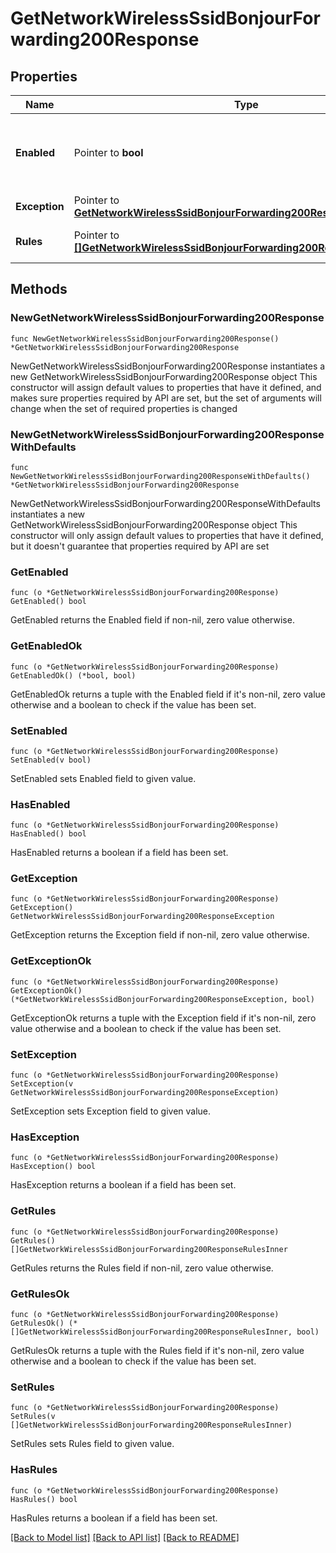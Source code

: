 # GetNetworkWirelessSsidBonjourForwarding200Response

## Properties

Name | Type | Description | Notes
------------ | ------------- | ------------- | -------------
**Enabled** | Pointer to **bool** | If true, Bonjour forwarding is enabled on the SSID. | [optional] 
**Exception** | Pointer to [**GetNetworkWirelessSsidBonjourForwarding200ResponseException**](GetNetworkWirelessSsidBonjourForwarding200ResponseException.md) |  | [optional] 
**Rules** | Pointer to [**[]GetNetworkWirelessSsidBonjourForwarding200ResponseRulesInner**](GetNetworkWirelessSsidBonjourForwarding200ResponseRulesInner.md) | Bonjour forwarding rules | [optional] 

## Methods

### NewGetNetworkWirelessSsidBonjourForwarding200Response

`func NewGetNetworkWirelessSsidBonjourForwarding200Response() *GetNetworkWirelessSsidBonjourForwarding200Response`

NewGetNetworkWirelessSsidBonjourForwarding200Response instantiates a new GetNetworkWirelessSsidBonjourForwarding200Response object
This constructor will assign default values to properties that have it defined,
and makes sure properties required by API are set, but the set of arguments
will change when the set of required properties is changed

### NewGetNetworkWirelessSsidBonjourForwarding200ResponseWithDefaults

`func NewGetNetworkWirelessSsidBonjourForwarding200ResponseWithDefaults() *GetNetworkWirelessSsidBonjourForwarding200Response`

NewGetNetworkWirelessSsidBonjourForwarding200ResponseWithDefaults instantiates a new GetNetworkWirelessSsidBonjourForwarding200Response object
This constructor will only assign default values to properties that have it defined,
but it doesn't guarantee that properties required by API are set

### GetEnabled

`func (o *GetNetworkWirelessSsidBonjourForwarding200Response) GetEnabled() bool`

GetEnabled returns the Enabled field if non-nil, zero value otherwise.

### GetEnabledOk

`func (o *GetNetworkWirelessSsidBonjourForwarding200Response) GetEnabledOk() (*bool, bool)`

GetEnabledOk returns a tuple with the Enabled field if it's non-nil, zero value otherwise
and a boolean to check if the value has been set.

### SetEnabled

`func (o *GetNetworkWirelessSsidBonjourForwarding200Response) SetEnabled(v bool)`

SetEnabled sets Enabled field to given value.

### HasEnabled

`func (o *GetNetworkWirelessSsidBonjourForwarding200Response) HasEnabled() bool`

HasEnabled returns a boolean if a field has been set.

### GetException

`func (o *GetNetworkWirelessSsidBonjourForwarding200Response) GetException() GetNetworkWirelessSsidBonjourForwarding200ResponseException`

GetException returns the Exception field if non-nil, zero value otherwise.

### GetExceptionOk

`func (o *GetNetworkWirelessSsidBonjourForwarding200Response) GetExceptionOk() (*GetNetworkWirelessSsidBonjourForwarding200ResponseException, bool)`

GetExceptionOk returns a tuple with the Exception field if it's non-nil, zero value otherwise
and a boolean to check if the value has been set.

### SetException

`func (o *GetNetworkWirelessSsidBonjourForwarding200Response) SetException(v GetNetworkWirelessSsidBonjourForwarding200ResponseException)`

SetException sets Exception field to given value.

### HasException

`func (o *GetNetworkWirelessSsidBonjourForwarding200Response) HasException() bool`

HasException returns a boolean if a field has been set.

### GetRules

`func (o *GetNetworkWirelessSsidBonjourForwarding200Response) GetRules() []GetNetworkWirelessSsidBonjourForwarding200ResponseRulesInner`

GetRules returns the Rules field if non-nil, zero value otherwise.

### GetRulesOk

`func (o *GetNetworkWirelessSsidBonjourForwarding200Response) GetRulesOk() (*[]GetNetworkWirelessSsidBonjourForwarding200ResponseRulesInner, bool)`

GetRulesOk returns a tuple with the Rules field if it's non-nil, zero value otherwise
and a boolean to check if the value has been set.

### SetRules

`func (o *GetNetworkWirelessSsidBonjourForwarding200Response) SetRules(v []GetNetworkWirelessSsidBonjourForwarding200ResponseRulesInner)`

SetRules sets Rules field to given value.

### HasRules

`func (o *GetNetworkWirelessSsidBonjourForwarding200Response) HasRules() bool`

HasRules returns a boolean if a field has been set.


[[Back to Model list]](../README.md#documentation-for-models) [[Back to API list]](../README.md#documentation-for-api-endpoints) [[Back to README]](../README.md)


